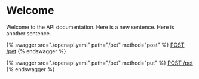 # Welcome

Welcome to the API documentation.
Here is a new sentence.
Here is another sentence.

{% swagger src="./openapi.yaml" path="/pet" method="post" %}
[POST /pet](./openapi.yaml)
{% endswagger %}

{% swagger src="./openapi.yaml" path="/pet" method="put" %}
[POST /pet](./openapi.yaml)
{% endswagger %}
